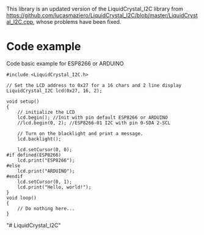 This library is an updated version of the LiquidCrystal_I2C library from https://github.com/lucasmaziero/LiquidCrystal_I2C/blob/master/LiquidCrystal_I2C.cpp, whose problems have been fixed.

# Code example

Code basic example for ESP8266 or ARDUINO

```Arduino
#include <LiquidCrystal_I2C.h>

// Set the LCD address to 0x27 for a 16 chars and 2 line display
LiquidCrystal_I2C lcd(0x27, 16, 2);

void setup()
{
	// initialize the LCD
  	lcd.begin(); //Init with pin default ESP8266 or ARDUINO
  	//lcd.begin(0, 2); //ESP8266-01 I2C with pin 0-SDA 2-SCL

  	// Turn on the blacklight and print a message.
  	lcd.backlight();

  	lcd.setCursor(0, 0);
#if defined(ESP8266)
  	lcd.print("ESP8266");
#else
  	lcd.print("ARDUINO");
#endif
  	lcd.setCursor(0, 1);
  	lcd.print("Hello, world!");
}
void loop()
{
	// Do nothing here...
}
```
"# LiquidCrystal_I2C" 
